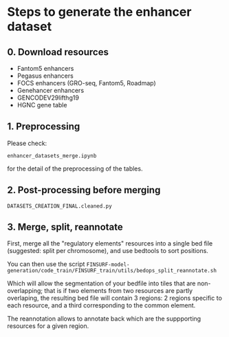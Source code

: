 # Steps to generate the enhancer dataset

## 0. Download resources

- Fantom5 enhancers
- Pegasus enhancers
- FOCS enhancers (GRO-seq, Fantom5, Roadmap)
- Genehancer enhancers
- GENCODEV29lifthg19
- HGNC gene table

## 1. Preprocessing

Please check:

`enhancer_datasets_merge.ipynb`

for the detail of the preprocessing of the tables.


## 2. Post-processing before merging

`DATASETS_CREATION_FINAL.cleaned.py`

## 3. Merge, split, reannotate

First, merge all the "regulatory elements" resources into a single bed file
(suggested: split per chromosome), and use bedtools to sort positions.

You can then use the script `FINSURF-model-generation/code_train/FINSURF_train/utils/bedops_split_reannotate.sh`

Which will allow the segmentation of your bedfile into tiles that are
non-overlapping; that is if two elements from two resources are partly overlaping, the resulting bed file
will contain 3 regions: 2 regions specific to each resource, and a third
corresponding to the common element.

The reannotation allows to annotate back which are the suppporting resources
for a given region.

